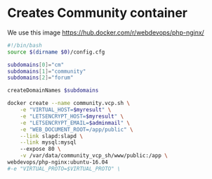 # Creates Community container
We use this image https://hub.docker.com/r/webdevops/php-nginx/

```` bash
#!/bin/bash
source $(dirname $0)/config.cfg

subdomains[0]="cm"
subdomains[1]="community"
subdomains[2]="forum"

createDomainNames $subdomains

docker create --name community.vcp.sh \
    -e "VIRTUAL_HOST=$myresult" \
    -e "LETSENCRYPT_HOST=$myresult" \
    -e "LETSENCRYPT_EMAIL=$adminmail" \
    -e "WEB_DOCUMENT_ROOT=/app/public" \
    --link slapd:slapd \
    --link mysql:mysql
    --expose 80 \
    -v /var/data/community_vcp_sh/www/public:/app \
webdevops/php-nginx:ubuntu-16.04
#-e "VIRTUAL_PROTO=$VIRTUAL_PROTO" \

````
